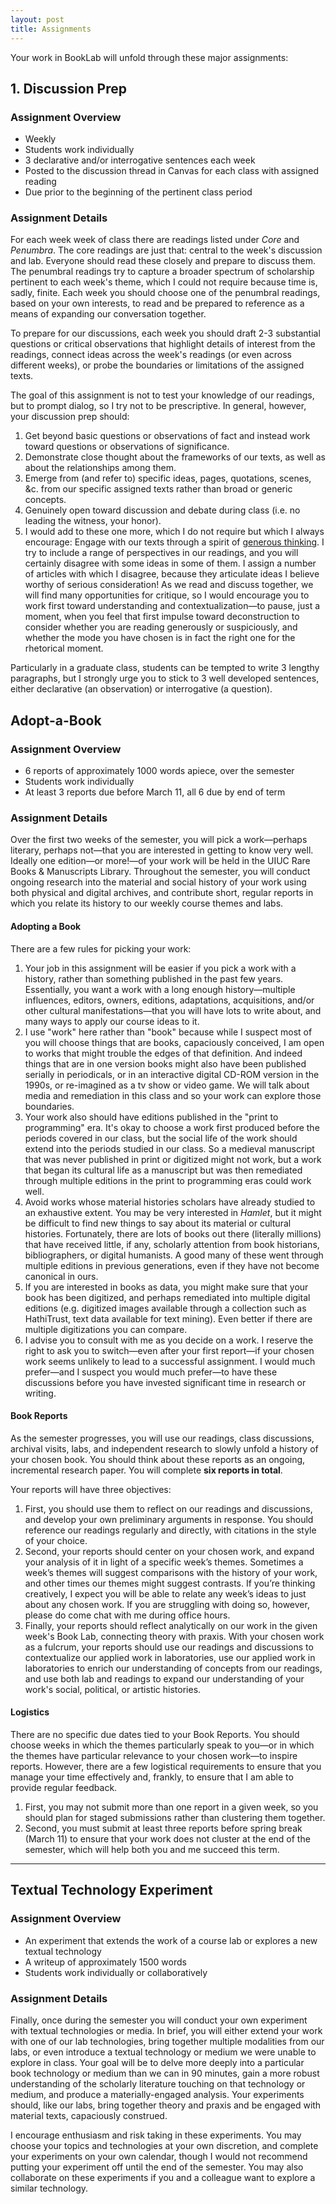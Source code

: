 ```yaml
---
layout: post
title: Assignments
---
```


Your work in BookLab will unfold through these major assignments:

## 1. Discussion Prep

### Assignment Overview

+ Weekly
+ Students work individually
+ 3 declarative and/or interrogative sentences each week
+ Posted to the discussion thread in Canvas for each class with assigned reading
+ Due prior to the beginning of the pertinent class period

### Assignment Details

For each week week of class there are readings listed under *Core* and *Penumbra*. The core readings are just that: central to the week's discussion and lab. Everyone should read these closely and prepare to discuss them. The penumbral readings try to capture a broader spectrum of scholarship pertinent to each week's theme, which I could not require because time is, sadly, finite. Each week you should choose one of the penumbral readings, based on your own interests, to read and be prepared to reference as a means of expanding our conversation together.

To prepare for our discussions, each week you should draft 2-3 substantial questions or critical observations that highlight details of interest from the readings, connect ideas across the week's readings (or even across different weeks), or probe the boundaries or limitations of the assigned texts. 

The goal of this assignment is not to test your knowledge of our readings, but to prompt dialog, so I try not to be prescriptive. In general, however, your discussion prep should:

1.  Get beyond basic questions or observations of fact and instead work toward questions or observations of significance.
2.  Demonstrate close thought about the frameworks of our texts, as well as about the relationships among them.
3.  Emerge from (and refer to) specific ideas, pages, quotations, scenes, &c. from our specific assigned texts rather than broad or generic concepts.
4.  Genuinely open toward discussion and debate during class (i.e. no leading the witness, your honor).
5.  I would add to these one more, which I do not require but which I always encourage: Engage with our texts through a spirit of [generous thinking](https://generousthinking.hcommons.org/1-introduction/critique-and-competition/). I try to include a range of perspectives in our readings, and you will certainly disagree with some ideas in some of them. I assign a number of articles with which I disagree, because they articulate ideas I believe worthy of serious consideration! As we read and discuss together, we will find many opportunities for critique, so I would encourage you to work first toward understanding and contextualization—to pause, just a moment, when you feel that first impulse toward deconstruction to consider whether you are reading generously or suspiciously, and whether the mode you have chosen is in fact the right one for the rhetorical moment.

Particularly in a graduate class, students can be tempted to write 3 lengthy paragraphs, but I strongly urge you to stick to 3 well developed sentences, either declarative (an observation) or interrogative (a question). 


## Adopt-a-Book

### Assignment Overview

+ 6 reports of approximately 1000 words apiece, over the semester 
+ Students work individually
+ At least 3 reports due before March 11, all 6 due by end of term

### Assignment Details

Over the first two weeks of the semester, you will pick a work—perhaps literary, perhaps not—that you are interested in getting to know very well. Ideally one edition—or more!—of your work will be held in the UIUC Rare Books & Manuscripts Library. Throughout the semester, you will conduct ongoing research into the material and social history of your work using both physical and digital archives, and contribute short, regular reports in which you relate its history to our weekly course themes and labs. 

#### Adopting a Book

There are a few rules for picking your work:

1. Your job in this assignment will be easier if you pick a work with a history, rather than something published in the past few years. Essentially, you want a work with a long enough history—multiple influences, editors, owners, editions, adaptations, acquisitions, and/or other cultural manifestations—that you will have lots to write about, and many ways to apply our course ideas to it.
2. I use "work" here rather than "book" because while I suspect most of you will choose things that are books, capaciously conceived, I am open to works that might trouble the edges of that definition. And indeed things that are in one version books might also have been published serially in periodicals, or in an interactive digital CD-ROM version in the 1990s, or re-imagined as a tv show or video game. We will talk about media and remediation in this class and so your work can explore those boundaries.
3. Your work also should have editions published in the "print to programming" era. It's okay to choose a work first produced before the periods covered in our class, but the social life of the work should extend into the periods studied in our class. So a medieval manuscript that was never published in print or digitized might not work, but a work that began its cultural life as a manuscript but was then remediated through multiple editions in the print to programming eras could work well.
4. Avoid works whose material histories scholars have already studied to an exhaustive extent. You may be very interested in _Hamlet_, but it might be difficult to find new things to say about its material or cultural histories. Fortunately, there are lots of books out there (literally millions) that have received little, if any, scholarly attention from book historians, bibliographers, or digital humanists. A good many of these went through multiple editions in previous generations, even if they have not become canonical in ours.
5. If you are interested in books as data, you might make sure that your book has been digitized, and perhaps remediated into multiple digital editions (e.g. digitized images available through a collection such as HathiTrust, text data available for text mining). Even better if there are multiple digitizations you can compare.
6. I advise you to consult with me as you decide on a work. I reserve the right to ask you to switch—even after your first report—if your chosen work seems unlikely to lead to a successful assignment. I would much prefer—and I suspect you would much prefer—to have these discussions before you have invested significant time in research or writing.

#### Book Reports

As the semester progresses, you will use our readings, class discussions, archival visits, labs, and independent research to slowly unfold a history of your chosen book. You should think about these reports as an ongoing, incremental research paper. You will complete **six reports in total**.

Your reports will have three objectives: 

1. First, you should use them to reflect on our readings and discussions, and develop your own preliminary arguments in response. You should reference our readings regularly and directly, with citations in the style of your choice. 
2. Second, your reports should center on your chosen work, and expand your analysis of it in light of a specific week’s themes. Sometimes a week’s themes will suggest comparisons with the history of your work, and other times our themes might suggest contrasts. If you’re thinking creatively, I expect you will be able to relate any week’s ideas to just about any chosen work. If you are struggling with doing so, however, please do come chat with me during office hours.
3. Finally, your reports should reflect analytically on our work in the given week's Book Lab, connecting theory with praxis. With your chosen work as a fulcrum, your reports should use our readings and discussions to contextualize our applied work in laboratories, use our applied work in laboratories to enrich our understanding of concepts from our readings, and use both lab and readings to expand our understanding of your work's social, political, or artistic histories.

#### Logistics

There are no specific due dates tied to your Book Reports. You should choose weeks in which the themes particularly speak to you—or in which the themes have particular relevance to your chosen work—to inspire reports. However, there are a few logistical requirements to ensure that you manage your time effectively and, frankly, to ensure that I am able to provide regular feedback.

1. First, you may not submit more than one report in a given week, so you should plan for staged submissions rather than clustering them together.
2. Second, you must submit at least three reports before spring break (March 11) to ensure that your work does not cluster at the end of the semester, which will help both you and me succeed this term.

----

## Textual Technology Experiment

### Assignment Overview

+ An experiment that extends the work of a course lab or explores a new textual technology
+ A writeup of approximately 1500 words
+ Students work individually or collaboratively

### Assignment Details

Finally, once during the semester you will conduct your own experiment with textual technologies or media. In brief, you will either extend your work with one of our lab technologies, bring together multiple modalities from our labs, or even introduce a textual technology or medium we were unable to explore in class. Your goal will be to delve more deeply into a particular book technology or medium than we can in 90 minutes, gain a more robust understanding of the scholarly literature touching on that technology or medium, and produce a materially-engaged analysis. Your experiments should, like our labs, bring together theory and praxis and be engaged with material texts, capaciously construed.

I encourage enthusiasm and risk taking in these experiments. You may choose your topics and technologies at your own discretion, and complete your experiments on your own calendar, though I would not recommend putting your experiment off until the end of the semester. You may also collaborate on these experiments if you and a colleague want to explore a similar technology.